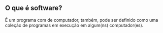 ## O que é software?

É um programa com  de computador, também, pode ser definido como uma coleção de programas em execução em algum(ns) computador(es).
